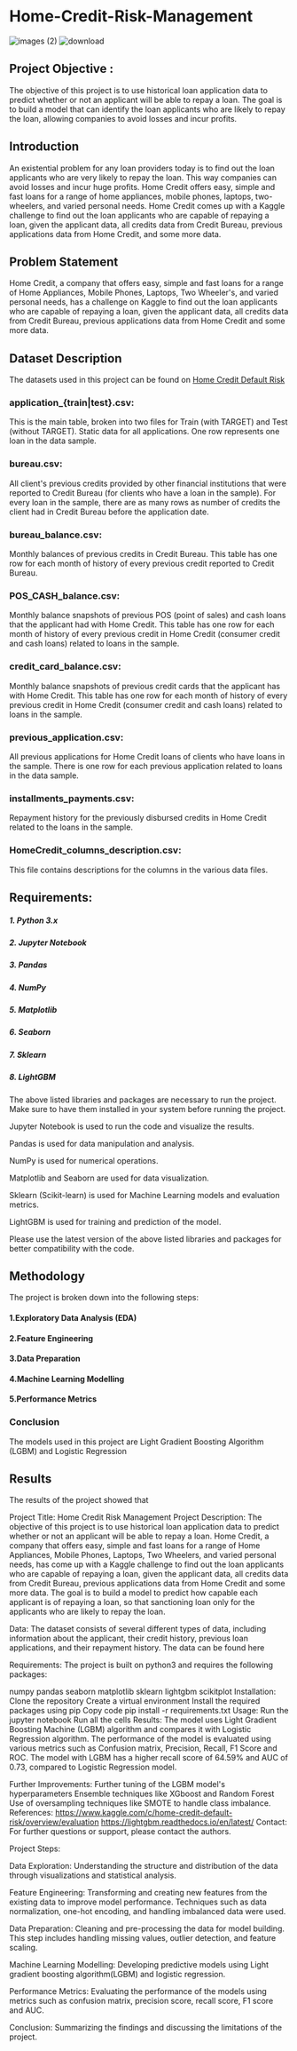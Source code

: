 # Home-Credit-Risk-Management
![images (2)](https://user-images.githubusercontent.com/110838853/211742625-8dec7141-1e7e-41c7-9dc8-0d3cb47ae279.jpg)                     ![download](https://user-images.githubusercontent.com/110838853/211743116-c221bd4a-034a-4faf-88c4-434425a279c7.png)

## Project Objective :
The objective of this project is to use historical loan application data to predict whether or not an applicant will be able to repay a loan. The goal is to build a model that can identify the loan applicants who are likely to repay the loan, allowing companies to avoid losses and incur profits.

## Introduction
An existential problem for any loan providers today is to find out the loan applicants who are very likely to repay the loan. This way companies can avoid losses and incur huge profits. Home Credit offers easy, simple and fast loans for a range of home appliances, mobile phones, laptops, two-wheelers, and varied personal needs. Home Credit comes up with a Kaggle challenge to find out the loan applicants who are capable of repaying a loan, given the applicant data, all credits data from Credit Bureau, previous applications data from Home Credit, and some more data.

## Problem Statement
Home Credit, a company that offers easy, simple and fast loans for a range of Home Appliances, Mobile Phones, Laptops, Two Wheeler's, and varied personal needs, has a challenge on Kaggle to find out the loan applicants who are capable of repaying a loan, given the applicant data, all credits data from Credit Bureau, previous applications data from Home Credit and some more data.

## Dataset Description
The datasets used in this project can be found on [Home Credit Default Risk](https://www.kaggle.com/competitions/home-credit-default-risk/data)

### application_{train|test}.csv: 
This is the main table, broken into two files for Train (with TARGET) and Test (without TARGET). Static data for all applications. One row represents one loan in the data sample.

### bureau.csv: 
All client's previous credits provided by other financial institutions that were reported to Credit Bureau (for clients who have a loan in the sample). For every loan in the sample, there are as many rows as number of credits the client had in Credit Bureau before the application date.

### bureau_balance.csv: 
Monthly balances of previous credits in Credit Bureau. This table has one row for each month of history of every previous credit reported to Credit Bureau.

### POS_CASH_balance.csv: 
Monthly balance snapshots of previous POS (point of sales) and cash loans that the applicant had with Home Credit. This table has one row for each month of history of every previous credit in Home Credit (consumer credit and cash loans) related to loans in the sample.

### credit_card_balance.csv: 
Monthly balance snapshots of previous credit cards that the applicant has with Home Credit. This table has one row for each month of history of every previous credit in Home Credit (consumer credit and cash loans) related to loans in the sample.

### previous_application.csv: 
All previous applications for Home Credit loans of clients who have loans in the sample. There is one row for each previous application related to loans in the data sample.

### installments_payments.csv: 
Repayment history for the previously disbursed credits in Home Credit related to the loans in the sample.

### HomeCredit_columns_description.csv:
This file contains descriptions for the columns in the various data files.

##  Requirements:

##### 1. Python 3.x
##### 2. Jupyter Notebook
##### 3. Pandas
##### 4. NumPy
##### 5. Matplotlib
##### 6. Seaborn
##### 7. Sklearn
##### 8. LightGBM
The above listed libraries and packages are necessary to run the project. Make sure to have them installed in your system before running the project.


Jupyter Notebook is used to run the code and visualize the results.

Pandas is used for data manipulation and analysis.

NumPy is used for numerical operations.

Matplotlib and Seaborn are used for data visualization.

Sklearn (Scikit-learn) is used for Machine Learning models and evaluation metrics.

LightGBM is used for training and prediction of the model.

Please use the latest version of the above listed libraries and packages for better compatibility with the code.

## Methodology
The project is broken down into the following steps:

#### 1.Exploratory Data Analysis (EDA)
#### 2.Feature Engineering
#### 3.Data Preparation
#### 4.Machine Learning Modelling
#### 5.Performance Metrics

### Conclusion
The models used in this project are Light Gradient Boosting Algorithm (LGBM) and Logistic Regression

## Results
The results of the project showed that









Project Title: Home Credit Risk Management
Project Description:
The objective of this project is to use historical loan application data to predict whether or not an applicant will be able to repay a loan. Home Credit, a company that offers easy, simple and fast loans for a range of Home Appliances, Mobile Phones, Laptops, Two Wheelers, and varied personal needs, has come up with a Kaggle challenge to find out the loan applicants who are capable of repaying a loan, given the applicant data, all credits data from Credit Bureau, previous applications data from Home Credit and some more data. The goal is to build a model to predict how capable each applicant is of repaying a loan, so that sanctioning loan only for the applicants who are likely to repay the loan.

Data:
The dataset consists of several different types of data, including information about the applicant, their credit history, previous loan applications, and their repayment history.
The data can be found here

Requirements:
The project is built on python3 and requires the following packages:

numpy
pandas
seaborn
matplotlib
sklearn
lightgbm
scikitplot
Installation:
Clone the repository
Create a virtual environment
Install the required packages using pip
Copy code
pip install -r requirements.txt
Usage:
Run the jupyter notebook
Run all the cells
Results:
The model uses Light Gradient Boosting Machine (LGBM) algorithm and compares it with Logistic Regression algorithm. The performance of the model is evaluated using various metrics such as Confusion matrix, Precision, Recall, F1 Score and ROC. The model with LGBM has a higher recall score of 64.59% and AUC of 0.73, compared to Logistic Regression model.

Further Improvements:
Further tuning of the LGBM model's hyperparameters
Ensemble techniques like XGboost and Random Forest
Use of oversampling techniques like SMOTE to handle class imbalance.
References:
https://www.kaggle.com/c/home-credit-default-risk/overview/evaluation
https://lightgbm.readthedocs.io/en/latest/
Contact:
For further questions or support, please contact the authors.





















Project Steps:

Data Exploration: Understanding the structure and distribution of the data through visualizations and statistical analysis.

Feature Engineering: Transforming and creating new features from the existing data to improve model performance. Techniques such as data normalization, one-hot encoding, and handling imbalanced data were used.

Data Preparation: Cleaning and pre-processing the data for model building. This step includes handling missing values, outlier detection, and feature scaling.

Machine Learning Modelling: Developing predictive models using Light gradient boosting algorithm(LGBM) and logistic regression.

Performance Metrics: Evaluating the performance of the models using metrics such as confusion matrix, precision score, recall score, F1 score and AUC.

Conclusion: Summarizing the findings and discussing the limitations of the project.
